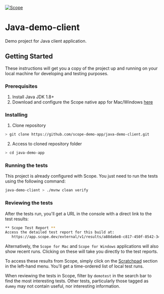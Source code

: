 [![Scope](https://app.scope.dev/api/badge/762ae391-d638-48b2-ba0e-bfe6bf5f99b9/default)](https://app.scope.dev/external/v1/inspect/f0a213f0-b550-4bb0-a651-c1d5b9eff041/762ae391-d638-48b2-ba0e-bfe6bf5f99b9/default)

# Java-demo-client

Demo project for Java client application.

## Getting Started

These instructions will get you a copy of the project up and running on your local machine for developing and testing purposes.

### Prerequisites

1. Install Java JDK 1.8+
2. Download and configure the Scope native app for Mac/Windows [here](https://app.scope.dev/local-dev/instructions)

### Installing

1. Clone repository
```bash
> git clone https://github.com/scope-demo-app/java-demo-client.git
```

2. Access to cloned repository folder
```bash
> cd java-demo-app
```

### Running the tests

This project is already configured with Scope. You just need to run the tests using the following command:

```bash
java-demo-client > ./mvnw clean verify
```

### Reviewing the tests

After the tests run, you'll get a URL in the console with a direct link to the test results:

```bash
** Scope Test Report **
Access the detailed test report for this build at:
   https://app.scope.dev/external/v1/results/a88da6e8-c817-450f-8542-340aa3143d0a
```

Alternatively, the `Scope for Mac` and `Scope for Windows` applications will also show recent runs. Clicking on these will take you directly to the test reports.

To access these results from Scope, simply click on the [Scratchpad](https://app.scope.dev/local-dev/) section in the left-hand menu. You'll get a time-ordered list of local test runs.

When reviewing the tests in Scope, filter by `demotest` in the search bar to find the most interesting tests. Other tests, particularly those tagged as `dummy` may not contain useful, nor interesting information.